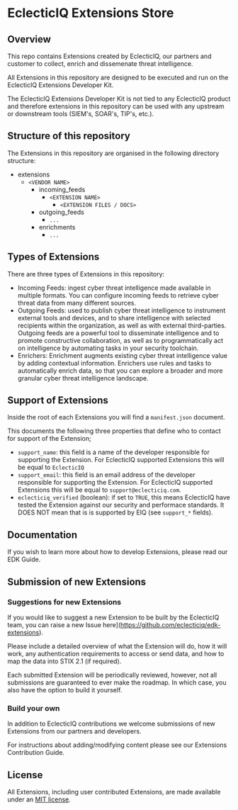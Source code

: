 # EclecticIQ Extensions Store

## Overview

This repo contains Extensions created by EclecticIQ, our partners and customer to collect, enrich and dissemenate threat intelligence.

All Extensions in this repository are designed to be executed and run on the EclecticIQ Extensions Developer Kit.

The EclecticIQ Extensions Developer Kit is not tied to any EclecticIQ product and therefore extensions in this repository can be used with any upstream or downstream tools (SIEM's, SOAR's, TIP's, etc.).

## Structure of this repository

The Extensions in this repository are organised in the following directory structure:

* extensions
  * `<VENDOR NAME>`
    * incoming_feeds
      * `<EXTENSION NAME>`
        * `<EXTENSION FILES / DOCS>`
    * outgoing_feeds
      * `...`
    * enrichments
      * `...`

## Types of Extensions

There are three types of Extensions in this repository:

* Incoming Feeds: ingest cyber threat intelligence made available in multiple formats.
You can configure incoming feeds to retrieve cyber threat data from many different sources.
* Outgoing Feeds: used to publish cyber threat intelligence to instrument external tools and devices, and to share intelligence with selected recipients within the organization, as well as with external third-parties. Outgoing feeds are a powerful tool to disseminate intelligence and to promote constructive collaboration, as well as to programmatically act on intelligence by automating tasks in your security toolchain.
* Enrichers: Enrichment augments existing cyber threat intelligence value by adding contextual information.
Enrichers use rules and tasks to automatically enrich data, so that you can explore a broader and more granular cyber threat intelligence landscape.

## Support of Extensions

Inside the root of each Extensions you will find a `manifest.json` document.

This documents the following three properties that define who to contact for support of the Extension;

* `support_name`: this field is a name of the developer responsible for supporting the Extension. For EclecticIQ supported Extensions this will be equal to `EclecticIQ`
* `support_email`: this field is an email address of the developer responsible for supporting the Extension. For EclecticIQ supported Extensions this will be equal to `support@eclecticiq.com`.
* `eclecticiq_verified` (boolean): if set to `TRUE`, this means EclecticIQ have tested the Extension against our security and performace standards. It DOES NOT mean that is is supported by EIQ (see `support_*` fields).

## Documentation

If you wish to learn more about how to develop Extensions, please read our EDK Guide.

## Submission of new Extensions

### Suggestions for new Extensions

If you would like to suggest a new Extension to be built by the EclecticIQ team, you can raise a new Issue here](https://github.com/eclecticiq/edk-extensions).

Please include a detailed overview of what the Extension will do, how it will work, any authentication requirements to access or send data, and how to map the data into STIX 2.1 (if required).

Each submitted Extension will be periodically reviewed, however, not all submissions are guaranteed to ever make the roadmap. In which case, you also have the option to build it yourself.

### Build your own

In addition to EclecticIQ contributions we welcome submissions of new Extensions from our partners and developers.

For instructions about adding/modifying content please see our Extensions Contribution Guide.

## License

All Extensions, including user contributed Extensions, are made available under an [MIT license](/LICENSE).

